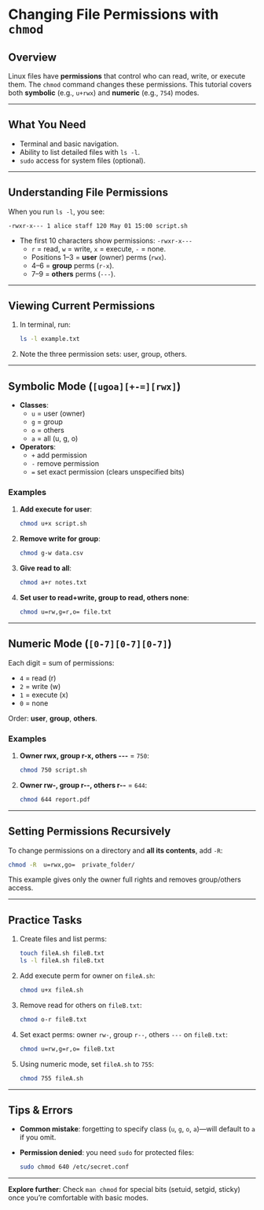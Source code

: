 # Changing File Permissions with `chmod`

## Overview

Linux files have **permissions** that control who can read, write, or execute them. The `chmod` command changes these permissions. This tutorial covers both **symbolic** (e.g., `u+rwx`) and **numeric** (e.g., `754`) modes.

---

## What You Need

- Terminal and basic navigation.  
- Ability to list detailed files with `ls -l`.  
- `sudo` access for system files (optional).

---

## Understanding File Permissions

When you run `ls -l`, you see:  

```
-rwxr-x--- 1 alice staff 120 May 01 15:00 script.sh
```

- The first 10 characters show permissions: `-rwxr-x---`
  - `r` = read, `w` = write, `x` = execute, `-` = none.  
  - Positions 1–3 = **user** (owner) perms (`rwx`).  
  - 4–6 = **group** perms (`r-x`).  
  - 7–9 = **others** perms (`---`).

---

## Viewing Current Permissions

1. In terminal, run:  

   ```bash
   ls -l example.txt
   ```

2. Note the three permission sets: user, group, others.

---

## Symbolic Mode (`[ugoa][+-=][rwx]`)

- **Classes**:  
  - `u` = user (owner)  
  - `g` = group  
  - `o` = others  
  - `a` = all (u, g, o)
- **Operators**:  
  - `+` add permission  
  - `-` remove permission  
  - `=` set exact permission (clears unspecified bits)

### Examples

1. **Add execute for user**:  

   ```bash
   chmod u+x script.sh
   ```

2. **Remove write for group**:  

   ```bash
   chmod g-w data.csv
   ```

3. **Give read to all**:  

   ```bash
   chmod a+r notes.txt
   ```

4. **Set user to read+write, group to read, others none**:  

   ```bash
   chmod u=rw,g=r,o= file.txt
   ```

---

## Numeric Mode (`[0-7][0-7][0-7]`)

Each digit = sum of permissions:  

- `4` = read (r)  
- `2` = write (w)  
- `1` = execute (x)  
- `0` = none

Order: **user**, **group**, **others**.  

### Examples

1. **Owner rwx, group r-x, others ---** = `750`:  

   ```bash
   chmod 750 script.sh
   ```

2. **Owner rw-, group r--, others r--** = `644`:  

   ```bash
   chmod 644 report.pdf
   ```

---

## Setting Permissions Recursively

To change permissions on a directory and **all its contents**, add `-R`:  

```bash
chmod -R  u=rwx,go=  private_folder/
```  

This example gives only the owner full rights and removes group/others access.

---

## Practice Tasks

1. Create files and list perms:  

   ```bash
   touch fileA.sh fileB.txt
   ls -l fileA.sh fileB.txt
   ```

2. Add execute perm for owner on `fileA.sh`:  

   ```bash
   chmod u+x fileA.sh
   ```

3. Remove read for others on `fileB.txt`:  

   ```bash
   chmod o-r fileB.txt
   ```

4. Set exact perms: owner `rw-`, group `r--`, others `---` on `fileB.txt`:  

   ```bash
   chmod u=rw,g=r,o= fileB.txt
   ```

5. Using numeric mode, set `fileA.sh` to `755`:  

   ```bash
   chmod 755 fileA.sh
   ```

---

## Tips & Errors

- **Common mistake**: forgetting to specify class (`u`, `g`, `o`, `a`)—will default to `a` if you omit.  
- **Permission denied**: you need `sudo` for protected files:  

  ```bash
  sudo chmod 640 /etc/secret.conf
  ```

---

**Explore further**: Check `man chmod` for special bits (setuid, setgid, sticky) once you’re comfortable with basic modes.
